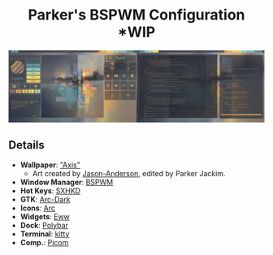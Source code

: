 <h1 align="center">Parker's BSPWM Configuration *WIP</h1>
<img src='/.config/wall/screenshot1.png'>

## Details
+ **Wallpaper**: ["Axis"](https://github.com/pjackim/dots/blob/master/.config/wall/city4.png)
    + Art created by [Jason-Anderson](https://jasonandersonartist.com/), edited by Parker Jackim.
+ **Window Manager**: [BSPWM](https://github.com/baskerville/bspwm)
+ **Hot Keys**: [SXHKD](https://github.com/baskerville/sxhkd)
+ **GTK**: [Arc-Dark](https://www.gnome-look.org/p/1181106/)
+ **Icons**: [Arc](https://github.com/horst3180/arc-icon-theme)
+ **Widgets**: [Eww](https://github.com/elkowar/eww)
+ **Dock**: [Polybar](https://github.com/polybar/polybar)
+ **Terminal**: [kitty](https://sw.kovidgoyal.net/kitty/)
+ **Comp.**: [Picom](https://github.com/yshui/picom)



